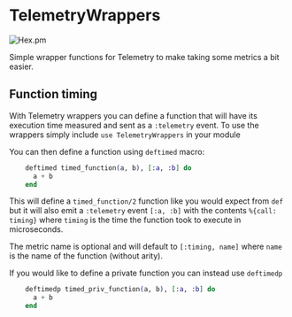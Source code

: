 # TelemetryWrappers
![Hex.pm](https://img.shields.io/hexpm/v/telemetry_wrappers.svg)

Simple wrapper functions for Telemetry to make taking some metrics a bit easier.

## Function timing

 With Telemetry wrappers you can define a function that will have its execution time measured and sent as a `:telemetry` event. To use the wrappers simply include `use TelemetryWrappers` in your module

 You can then define a function using `deftimed` macro:

  ```elixir
      deftimed timed_function(a, b), [:a, :b] do
        a + b
      end
  ```

  This will define a `timed_function/2` function like you would expect from `def` but it will also emit a `:telemetry` event `[:a, :b]` with the contents `%{call: timing}` where `timing` is the time the function took to execute in microseconds.

  The metric name is optional and will default to `[:timing, name]` where `name` is the name of the function (without arity).

  If you would like to define a private function you can instead use `deftimedp`

  ```elixir
      deftimedp timed_priv_function(a, b), [:a, :b] do
        a + b
      end
  ```